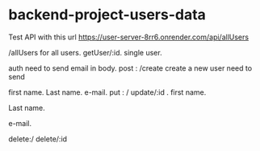# backend-project-users-data
Test API with this url https://user-server-8rr6.onrender.com/api/allUsers

/allUsers for all users.
getUser/:id. single user.

auth need to send email in body.
post : /create create a new user need to send 

first name.
Last name.
e-mail.
put : / update/:id .
first name.

Last name.

e-mail.

delete:/ delete/:id 








